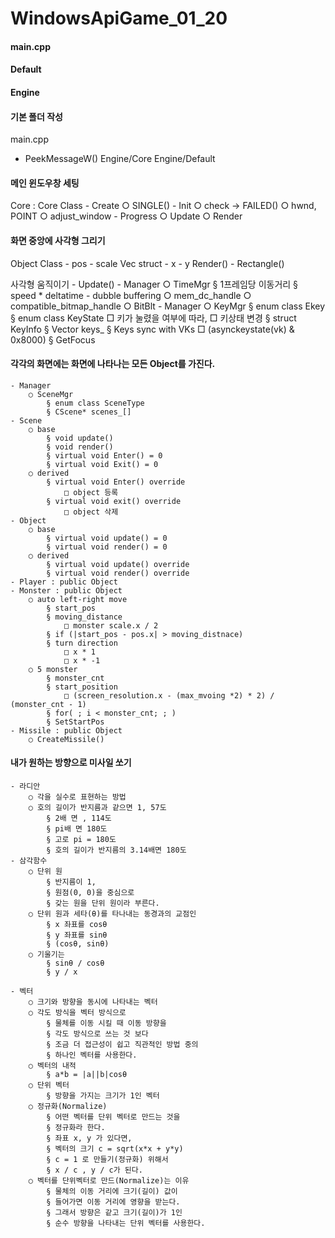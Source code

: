 # WindowsApiGame_01_20


#### main.cpp
#### Default
#### Engine

#### 기본 폴더 작성
main.cpp
- PeekMessageW()
Engine/Core
Engine/Default

#### 메인 윈도우창 세팅
 Core : Core Class
	- Create
		○ SINGLE()
	- Init
		○ check -> FAILED()
		○ hwnd, POINT
		○ adjust_window 
	- Progress
		○ Update
		○ Render

#### 화면 중앙에 사각형 그리기
Object Class
	- pos
	- scale
Vec struct
	- x
	- y
Render()
	- Rectangle()

사각형 움직이기
	- Update()
	- Manager
		○ TimeMgr
			§ 1프레임당 이동거리
			§ speed * deltatime
	- dubble buffering
		○ mem_dc_handle
		○ compatible_bitmap_handle
		○ BitBlt
	- Manager
		○ KeyMgr
			§ enum class Ekey
			§ enum class KeyState
				□ 키가 눌렸을 여부에 따라, 
				□ 키상태 변경
			§ struct KeyInfo
			§ Vector<KeyInfo> keys_
			§ Keys sync with VKs
				□ (asynckeystate(vk) & 0x8000)
			§ GetFocus

#### 각각의 화면에는 화면에 나타나는 모든 Object를 가진다.
	- Manager
		○ SceneMgr
			§ enum class SceneType
			§ CScene* scenes_[]
	- Scene
		○ base
			§ void update()
			§ void render()
			§ virtual void Enter() = 0
			§ virtual void Exit() = 0
		○ derived
			§ virtual void Enter() override
				□ object 등록
			§ virtual void exit() override
				□ object 삭제
	- Object
		○ base
			§ virtual void update() = 0
			§ virtual void render() = 0
		○ derived
			§ virtual void update() override
			§ virtual void render() override
	- Player : public Object
	- Monster : public Object
		○ auto left-right move
			§ start_pos 
			§ moving_distance
				□ monster scale.x / 2
			§ if (|start_pos - pos.x| > moving_distnace)
			§ turn direction
				□ x * 1
				□ x * -1
		○ 5 monster
			§ monster_cnt
			§ start_position
				□ (screen_resolution.x - (max_mvoing *2) * 2) / (monster_cnt - 1)
			§ for( ; i < monster_cnt; ; )
			§ SetStartPos
	- Missile : public Object
		○ CreateMissile()

#### 내가 원하는 방향으로 미사일 쏘기
	- 라디안
		○ 각을 실수로 표현하는 방법
		○ 호의 길이가 반지름과 같으면 1, 57도
			§ 2배 면 , 114도
			§ pi배 면 180도 
			§ 고로 pi = 180도
			§ 호의 길이가 반지름의 3.14배면 180도
	- 삼각함수
		○ 단위 원
			§ 반지름이 1,
			§ 원점(0, 0)을 중심으로
			§ 갖는 원을 단위 원이라 부른다.
		○ 단위 원과 세타(θ)를 타나내는 동경과의 교점인
			§ x 좌표를 cosθ
			§ y 좌표를 sinθ
			§ (cosθ, sinθ)
		○ 기울기는
			§ sinθ / cosθ
			§ y / x
		
	- 벡터
		○ 크기와 방향을 동시에 나타내는 벡터
		○ 각도 방식을 벡터 방식으로
			§ 물체를 이동 시킬 때 이동 방향을
			§ 각도 방식으로 쓰는 것 보다 
			§ 조금 더 접근성이 쉽고 직관적인 방법 중의 
			§ 하나인 벡터를 사용한다.
		○ 벡터의 내적
			§ a*b = |a||b|cosθ
		○ 단위 벡터
			§ 방향을 가지는 크기가 1인 벡터
		○ 정규화(Normalize)
			§ 어떤 벡터를 단위 벡터로 만드는 것을
			§ 정규화라 한다.
			§ 좌표 x, y 가 있다면,
			§ 벡터의 크기 c = sqrt(x*x + y*y)
			§ c = 1 로 만들기(정규화) 위해서
			§ x / c , y / c가 된다.
		○ 벡터를 단위벡터로 만드(Normalize)는 이유
			§ 물체의 이동 거리에 크기(길이) 값이 
			§ 들어가면 이동 거리에 영향을 받는다.
			§ 그래서 방향은 같고 크기(길이)가 1인
			§ 순수 방향을 나타내는 단위 벡터를 사용한다.
